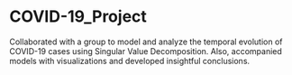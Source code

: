 # COVID-19_Project
Collaborated with a group to model and analyze the temporal evolution of COVID-19 cases using Singular Value Decomposition. Also, accompanied models with visualizations and developed insightful conclusions.
